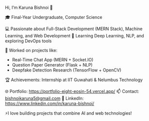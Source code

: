 Hi, I’m Karuna Bishnoi 👋

🎓 Final-Year Undergraduate, Computer Science

💻 Passionate about Full-Stack Development (MERN Stack), Machine Learning, and Web Development
🌱 Learning Deep Learning, NLP, and exploring DevOps tools

🚀 Worked on projects like:
- Real-Time Chat App (MERN + Socket.IO)
- Question Paper Generator (Flask + NLP)
- Deepfake Detection Research (TensorFlow + OpenCV)

🏆 Achievements: Internship at IIT Guwahati & Nelumbus Technology

🌐 Portfolio: https://portfolio-eight-eosin-54.vercel.app/
📫 Contact: bishnoikaruna5@gmail.com
🔗 LinkedIn: https://www.linkedin.com/in/karuna-bishnoi/

⚡I love building projects that combine AI and web technologies!
